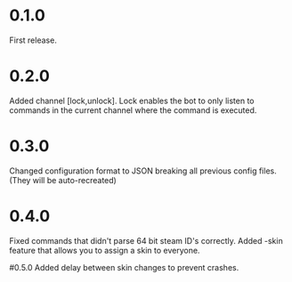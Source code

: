 # 0.1.0
First release.

# 0.2.0
Added channel [lock,unlock]. Lock enables the bot to only listen to commands in the current channel where the command is executed.  

# 0.3.0
Changed configuration format to JSON breaking all previous config files. (They will be auto-recreated)

# 0.4.0
Fixed commands that didn't parse 64 bit steam ID's correctly. 
Added -skin feature that allows you to assign a skin to everyone.

#0.5.0
Added delay between skin changes to prevent crashes.